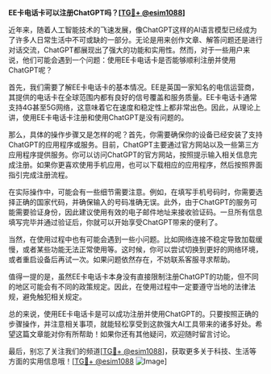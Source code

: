 **EE卡电话卡可以注册ChatGPT吗？[[TG💪+ @esim1088](https://t.me/s/esim1088)]**

近年来，随着人工智能技术的飞速发展，像ChatGPT这样的AI语言模型已经成为了许多人日常生活中不可或缺的一部分。无论是用来创作文章、解答问题还是进行对话交流，ChatGPT都展现出了强大的功能和实用性。然而，对于一些用户来说，他们可能会遇到一个问题：使用EE卡电话卡是否能够顺利注册并使用ChatGPT呢？

首先，我们需要了解EE卡电话卡的基本情况。EE是英国一家知名的电信运营商，其提供的电话卡在全球范围内都有良好的信号覆盖和服务质量。EE卡电话卡通常支持4G甚至5G网络，这意味着它在速度和稳定性上都非常出色。因此，从理论上讲，使用EE卡电话卡注册和使用ChatGPT是没有问题的。

那么，具体的操作步骤又是怎样的呢？首先，你需要确保你的设备已经安装了支持ChatGPT的应用程序或服务。目前，ChatGPT主要通过官方网站以及一些第三方应用程序提供服务。你可以访问ChatGPT的官方网站，按照提示输入相关信息完成注册。如果你更喜欢使用手机应用，也可以下载相应的应用程序，然后按照界面指引完成注册流程。

在实际操作中，可能会有一些细节需要注意。例如，在填写手机号码时，你需要选择正确的国家代码，并确保输入的号码准确无误。此外，由于ChatGPT的服务可能需要验证身份，因此建议使用有效的电子邮件地址来接收验证码。一旦所有信息填写完毕并通过验证后，你就可以开始享受ChatGPT带来的便利了。

当然，在使用过程中也有可能会遇到一些小问题。比如网络连接不稳定导致加载缓慢，或者某些功能无法正常使用等。这时候，你可以尝试切换到更好的网络环境，或者重启设备后再试一次。如果问题依然存在，不妨联系客服寻求帮助。

值得一提的是，虽然EE卡电话卡本身没有直接限制注册ChatGPT的功能，但不同的地区可能会有不同的政策规定。因此，在使用过程中一定要遵守当地的法律法规，避免触犯相关规定。

总的来说，使用EE卡电话卡是可以成功注册并使用ChatGPT的。只要按照正确的步骤操作，并注意相关事项，就能轻松享受到这款强大AI工具带来的诸多好处。希望这篇文章能对你有所帮助！如果你还有其他疑问，欢迎随时留言讨论。

最后，别忘了关注我们的频道[[TG💪+ @esim1088](https://t.me/s/esim1088)]，获取更多关于科技、生活等方面的实用信息哦！[[TG💪+ @esim1088](https://t.me/s/esim1088) ![Image](https://i.postimg.cc/4NQfJmqS/Snipaste-2025-05-13-00-14-12.png)]